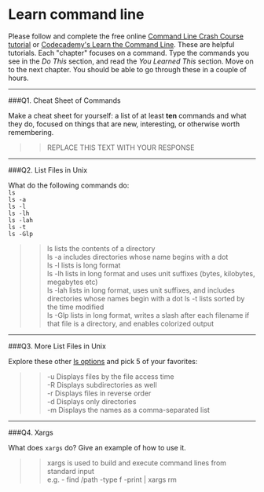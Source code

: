 # Learn command line

Please follow and complete the free online [Command Line Crash Course
tutorial](https://web.archive.org/web/20160708171659/http://cli.learncodethehardway.org/book/) or [Codecademy's Learn the Command Line](https://www.codecademy.com/learn/learn-the-command-line). These are helpful tutorials. Each "chapter" focuses on a command. Type the commands you see in the _Do This_ section, and read the _You Learned This_ section. Move on to the next chapter. You should be able to go through these in a couple of hours.

---

###Q1.  Cheat Sheet of Commands  

Make a cheat sheet for yourself: a list of at least **ten** commands and what they do, focused on things that are new, interesting, or otherwise worth remembering.

> > REPLACE THIS TEXT WITH YOUR RESPONSE

---

###Q2.  List Files in Unix   

What do the following commands do:  
`ls`  
`ls -a`  
`ls -l`  
`ls -lh`  
`ls -lah`  
`ls -t`  
`ls -Glp`  

> > ls lists the contents of a directory  
    ls -a includes directories whose name begins with a dot  
    ls -l lists is long format  
    ls -lh lists in long format and uses unit suffixes (bytes, kilobytes, megabytes etc)  
    ls -lah lists in long format, uses unit suffixes, and includes directories whose names begin with a dot
    ls -t lists sorted by the time modified    
    ls -Glp lists in long format, writes a slash after each filename if that file is a directory, and enables colorized output
    

---

###Q3.  More List Files in Unix  

Explore these other [ls options](http://www.techonthenet.com/unix/basic/ls.php) and pick 5 of your favorites:

> > -u	Displays files by the file access time    
    -R  Displays subdirectories as well  
    -r	Displays files in reverse order  
    -d	Displays only directories  
    -m	Displays the names as a comma-separated list  

---

###Q4.  Xargs   

What does `xargs` do? Give an example of how to use it.

> > xargs is used to build and execute command lines from standard input  
e.g. - find /path -type f -print | xargs rm  

 

